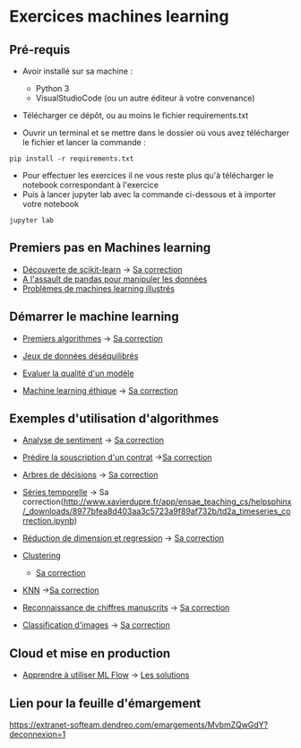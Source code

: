 # Exercices machines learning


## Pré-requis

- Avoir installé sur sa machine :
    - Python 3 
    - VisualStudioCode (ou un autre éditeur à votre convenance)

- Télécharger ce dépôt, ou au moins le fichier requirements.txt
- Ouvrir un terminal et se mettre dans le dossier où vous avez télécharger le fichier et lancer la commande :
```
pip install -r requirements.txt
```
- Pour effectuer les exercices il ne vous reste plus qu'à télécharger le notebook correspondant à l'exercice
- Puis à lancer jupyter lab avec la commande ci-dessous et à importer votre notebook
```
jupyter lab
```

## Premiers pas en Machines learning

- [Découverte de scikit-learn](http://www.xavierdupre.fr/app/ensae_teaching_cs/helpsphinx/_downloads/2636c9c318f7b50c980860837e8878e0/ml_scikit_learn_simple.ipynb) 
    -> [Sa correction](http://www.xavierdupre.fr/app/ensae_teaching_cs/helpsphinx/_downloads/3e8e881302f6677f968c2ae459b0ad4a/ml_scikit_learn_simple_correction.ipynb)
- [A l'assault de pandas pour manipuler les données](http://www.xavierdupre.fr/app/ensae_teaching_cs/helpsphinx/_downloads/1ed5e99eedfc9be5f369a2969a930219/2020_pandas.ipynb)
- [Problèmes de machines learning illustrés](http://www.xavierdupre.fr/app/ensae_teaching_cs/helpsphinx/_downloads/daf61e02b8f0673e93000c19ce436926/ml_c_machine_learning_problems.ipynb)


## Démarrer le machine learning
- [Premiers algorithmes](http://www.xavierdupre.fr/app/ensae_teaching_cs/helpsphinx/_downloads/a7095a923407b2df0d77b2e5d2802827/td2a_enonce_cl_reg_anomaly.ipynb)
    -> [Sa correction](http://www.xavierdupre.fr/app/ensae_teaching_cs/helpsphinx/_downloads/f1325c48329adf3c15e3cc20ca296e2b/td2a_correction_cl_reg_anomaly.ipynb)

- [Jeux de données déséquilibrés](http://www.xavierdupre.fr/app/ensae_teaching_cs/helpsphinx/_downloads/c62f8f73c1799f7ed04f5f6e92d29db9/ml_b_imbalanced.ipynb)

- [Evaluer la qualité d'un modèle](https://downgit.github.io/#/home?url=https://github.com/linogaliana/python-datascientist/blob/master/notebooks/course/modelisation/1_modelevaluation.ipynb)

- [Machine learning éthique](http://www.xavierdupre.fr/app/ensae_teaching_cs/helpsphinx/_downloads/61e0331d75d5af8d61b89fa161519e2d/td2a_cenonce_session_4A.ipynb)
    -> [Sa correction](http://www.xavierdupre.fr/app/ensae_teaching_cs/helpsphinx/_downloads/ec1fdcc6500f48a5aab630e84e536550/td2a_ethics.ipynb)



## Exemples d'utilisation d'algorithmes

- [Analyse de sentiment](http://www.xavierdupre.fr/app/ensae_teaching_cs/helpsphinx/_downloads/26e1826b9f65a9c254a6820c123caf85/td2a_sentiment_analysis.ipynb)
    -> [Sa correction](http://www.xavierdupre.fr/app/ensae_teaching_cs/helpsphinx/_downloads/807670380689eaf7cbe9a9fa9307c9f1/td2a_sentiment_analysis_correction.ipynb)


- [Prédire la souscription d'un contrat](http://www.xavierdupre.fr/app/ensae_teaching_cs/helpsphinx/_downloads/61e0331d75d5af8d61b89fa161519e2d/td2a_cenonce_session_4A.ipynb)
    ->[Sa correction](http://www.xavierdupre.fr/app/ensae_teaching_cs/helpsphinx/_downloads/c9502ff3d05b301a93717415f64f9ac7/td2a_correction_session_4A.ipynb)

- [Arbres de décisions](http://www.xavierdupre.fr/app/ensae_teaching_cs/helpsphinx/_downloads/17ceb093e31fbf63e0a37c132d40208c/td2a_cenonce_session_3B.ipynb)
    -> [Sa correction](http://www.xavierdupre.fr/app/ensae_teaching_cs/helpsphinx/_downloads/06681bdd6ae4b1f6b3409f7ac82ae7d1/td2a_correction_session_3B.ipynb)

- [Séries temporelle](http://www.xavierdupre.fr/app/ensae_teaching_cs/helpsphinx/_downloads/0eefb5389f9d9f319bb87eaf2c223b20/td2a_timeseries.ipynb)
    -> Sa correction(http://www.xavierdupre.fr/app/ensae_teaching_cs/helpsphinx/_downloads/8977bfea8d403aa3c5723a9f89af732b/td2a_timeseries_correction.ipynb)

- [Réduction de dimension et regression](http://www.xavierdupre.fr/app/ensae_teaching_cs/helpsphinx/_downloads/3d20f5f2671b3c1e3f28c013cd4a9e2a/td2a_cenonce_session_3A.ipynb)
    -> [Sa correction](http://www.xavierdupre.fr/app/ensae_teaching_cs/helpsphinx/_downloads/56e29b3b52fa03dea07b2fb8aa7f95e3/td2a_correction_session_3A.ipynb)

- [Clustering](http://www.xavierdupre.fr/app/ensae_teaching_cs/helpsphinx/_downloads/cf11a5e6e1aa2a29f6317876eb95e038/td2a_clustering.ipynb)
    - [Sa correction](http://www.xavierdupre.fr/app/ensae_teaching_cs/helpsphinx/_downloads/57aa9a95aee5d54462df565dbbdb0150/td2a_clustering_correction.ipynb)

- [KNN](http://www.xavierdupre.fr/app/ensae_teaching_cs/helpsphinx/_downloads/10fc2dabb72af64b2d4861ad74b2cf15/knn_high_dimension.ipynb)
    ->[Sa correction](http://www.xavierdupre.fr/app/ensae_teaching_cs/helpsphinx/_downloads/6104ccf9f4b31c96f5d60ebe79dbfa49/knn_high_dimension_correction.ipynb)


- [Reconnaissance de chiffres manuscrits](https://github.com/meteofrance/formation-deep-learning/blob/master/formation/TP-02-Reconnaissance%20de%20chiffres%20manuscrits/ML_mnist.ipynb)
    -> [Sa correction](https://github.com/meteofrance/formation-deep-learning/blob/master/formation/TP-02-Reconnaissance%20de%20chiffres%20manuscrits/ML_mnist_correction.ipynb)

- [Classification d'images](https://github.com/meteofrance/formation-deep-learning/blob/master/formation/TP-04-Transfer%20Learning/TP_classification_images/Transfer%20learning.ipynb)
    -> [Sa correction](https://github.com/meteofrance/formation-deep-learning/blob/master/formation/TP-04-Transfer%20Learning/TP_classification_images/Correction%20Transfer%20learning.ipynb)

## Cloud et mise en production



- [Apprendre à utiliser ML Flow](https://github.com/meteofrance/formation-mlflow/blob/master/formation_MLFlow.ipynb)
    -> [Les solutions](https://github.com/meteofrance/formation-mlflow/tree/master/solutions)
    
## Lien pour la feuille d'émargement

https://extranet-softeam.dendreo.com/emargements/MvbmZQwGdY?deconnexion=1

